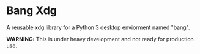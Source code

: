 Bang Xdg
========

A reusable xdg library for a Python 3 desktop enviorment named "bang".

__WARNING:__
This is under heavy development and not ready for production use.
